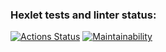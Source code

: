 ### Hexlet tests and linter status:
[![Actions Status](https://github.com/ynb4gang/java-project-71/actions/workflows/hexlet-check.yml/badge.svg)](https://github.com/ynb4gang/java-project-71/actions)
[![Maintainability](https://api.codeclimate.com/v1/badges/63dc8a747cd19b0bc625/maintainability)](https://codeclimate.com/github/ynb4gang/java-project-71/maintainability)
